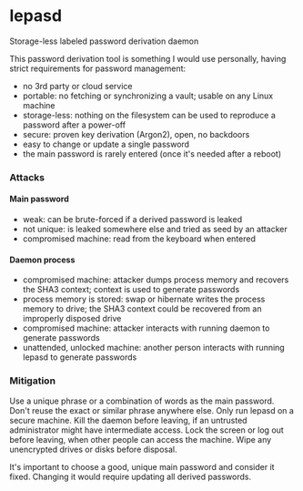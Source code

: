 # lepasd
Storage-less labeled password derivation daemon

This password derivation tool is something I would use personally, having strict requirements for password management:
- no 3rd party or cloud service
- portable: no fetching or synchronizing a vault; usable on any Linux machine
- storage-less: nothing on the filesystem can be used to reproduce a password after a power-off
- secure: proven key derivation (Argon2), open, no backdoors
- easy to change or update a single password
- the main password is rarely entered (once it's needed after a reboot)

### Attacks
#### Main password
  - weak: can be brute-forced if a derived password is leaked
  - not unique: is leaked somewhere else and tried as seed by an attacker
  - compromised machine: read from the keyboard when entered
#### Daemon process
 - compromised machine: attacker dumps process memory and recovers the SHA3 context; context is used to generate passwords
 - process memory is stored: swap or hibernate writes the process memory to drive; the SHA3 context could be recovered from an improperly disposed drive
 - compromised machine: attacker interacts with running daemon to generate passwords
 - unattended, unlocked machine: another person interacts with running lepasd to generate passwords

### Mitigation
Use a unique phrase or a combination of words as the main password. Don't reuse the exact or similar phrase anywhere else. Only run lepasd on a secure machine. Kill the daemon before leaving, if an untrusted administrator might have intermediate access. Lock the screen or log out before leaving, when other people can access the machine. Wipe any unencrypted drives or disks before disposal.

It's important to choose a good, unique main password and consider it fixed. Changing it would require updating all derived passwords.
